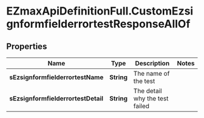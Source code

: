 # EZmaxApiDefinitionFull.CustomEzsignformfielderrortestResponseAllOf

## Properties

Name | Type | Description | Notes
------------ | ------------- | ------------- | -------------
**sEzsignformfielderrortestName** | **String** | The name of the test | 
**sEzsignformfielderrortestDetail** | **String** | The detail why the test failed | 


